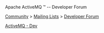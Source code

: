 Apache ActiveMQ ™ -- Developer Forum 

[Community](community.html) > [Mailing Lists](mailing-lists.html) > [Developer Forum](developer-forum.html)


[ActiveMQ - Dev](http://activemq.2283324.n4.nabble.com/ActiveMQ-Dev-f2368404.html)

